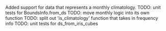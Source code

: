 Added support for data that represents a monthly climatology.
TODO: unit tests for BoundsInfo.from_ds
TODO: move monthly logic into its own function
TODO: split out 'is_climatology' function that takes in frequency info
TODO: unit tests for ds_from_iris_cubes
